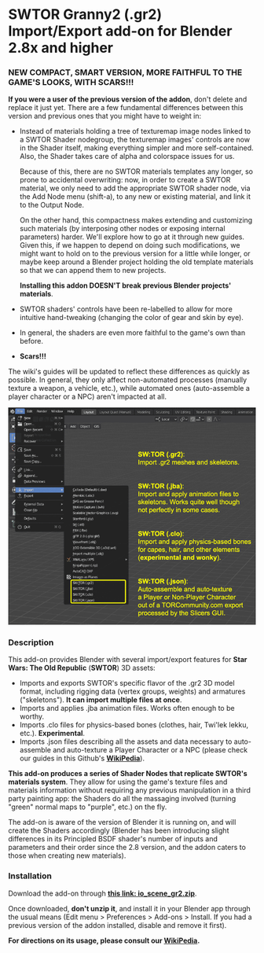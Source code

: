 # SWTOR Granny2 (.gr2) Import/Export add-on for Blender 2.8x and higher

### NEW COMPACT, SMART VERSION, MORE FAITHFUL TO THE GAME'S LOOKS, WITH SCARS!!!

**If you were a user of the previous version of the addon**, don't delete and replace it just yet. There are a few fundamental differences between this version and previous ones that you might have to weight in:

* Instead of materials holding a tree of texturemap image nodes linked to a SWTOR Shader nodegroup, the texturemap images' controls are now in the Shader itself, making everything simpler and more self-contained. Also, the Shader takes care of alpha and colorspace issues for us.

  Because of this, there are no SWTOR materials templates any longer, so prone to accidental overwriting: now, in order to create a SWTOR material, we only need to add the appropriate SWTOR shader node, via the Add Node menu (shift-a), to any new or existing material, and link it to the Output Node.
  
  On the other hand, this compactness makes extending and customizing such materials (by interposing other nodes or exposing internal parameters) harder. We'll explore how to go at it through new guides. Given this, if we happen to depend on doing such modifications, we might want to hold on to the previous version for a little while longer, or maybe keep around a Blender project holding the old template materials so that we can append them to new projects. 
  
  **Installing this addon DOESN'T break previous Blender projects' materials**.

* SWTOR shaders' controls have been re-labelled to allow for more intuitive hand-tweaking (changing the color of gear and skin by eye).

* In general, the shaders are even more faithful to the game's own than before.

* **Scars!!!**

The wiki's guides will be updated to reflect these differences as quickly as possible. In general, they only affect non-automated processes (manually texture a weapon, a vehicle, etc.), while automated ones (auto-assemble a player character or a NPC) aren't impacted at all.

![](https://github.com/SWTOR-Slicers/WikiPedia/blob/main/images/readme_gr2_addon_010.png)
### Description

This add-on provides Blender with several import/export features for **Star Wars: The Old Republic** (**SWTOR**) 3D assets:

* Imports and exports SWTOR's specific flavor of the .gr2 3D model format, including rigging data (vertex groups, weights) and armatures ("skeletons"). **It can import multiple files at once**.
* Imports and applies .jba animation files. Works often enough to be worthy.
* Imports .clo files for physics-based bones (clothes, hair, Twi'lek lekku, etc.). **Experimental**.
* Imports .json files describing all the assets and data necessary to auto-assemble and auto-texture a Player Character or a NPC (please check our guides in this Github's [**WikiPedia**](https://github.com/SWTOR-Slicers/WikiPedia/other-repositories/gr2-plugin/gr2_addon_010.png)).

**This add-on produces a series of Shader Nodes that replicate SWTOR's materials system**. They allow for using the game's texture files and materials information without requiring any previous manipulation in a third party painting app: the Shaders do all the massaging involved (turning "green" normal maps to "purple", etc.) on the fly.

The add-on is aware of the version of Blender it is running on, and will create the Shaders accordingly (Blender has been introducing slight differences in its Principled BSDF shader's number of inputs and parameters and their order since the 2.8 version, and the addon caters to those when creating new materials).

### Installation

Download the add-on through [**this link: io_scene_gr2.zip**](https://github.com/SWTOR-Slicers/Granny2-Plug-In-Blender-2.8x/raw/master/io_scene_gr2.zip).

Once downloaded, **don't unzip it**, and install it in your Blender app through the usual means (Edit menu > Preferences > Add-ons > Install. If you had a previous version of the addon installed, disable and remove it first).

**For directions on its usage, please consult our [**WikiPedia**](https://github.com/SWTOR-Slicers/WikiPedia/wiki).**
